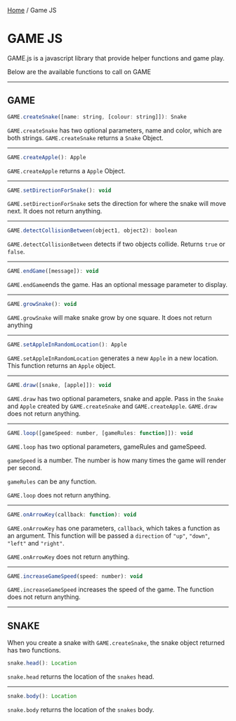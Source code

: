 [Home](../README.md) / Game JS

# GAME JS

GAME.js is a javascript library that provide helper functions and game play.

Below are the available functions to call on GAME

---

## GAME

```javascript
GAME.createSnake([name: string, [colour: string]]): Snake
```
`GAME.createSnake` has two optional parameters, name and color, which are both strings. `GAME.createSnake` returns a `Snake` Object.

---

```javascript
GAME.createApple(): Apple
```
`GAME.createApple` returns a `Apple` Object.

---

```javascript
GAME.setDirectionForSnake(): void
```
`GAME.setDirectionForSnake` sets the direction for where the snake will move next. It does not return anything.

---

```javascript
GAME.detectCollisionBetween(object1, object2): boolean
```
`GAME.detectCollisionBetween` detects if two objects collide. Returns `true` or `false`.

---

```javascript
GAME.endGame([message]): void
```
`GAME.endGame`ends the game. Has an optional message parameter to display.

---

```javascript
GAME.growSnake(): void
```
`GAME.growSnake` will make snake grow by one square. It does not return anything

---

```javascript
GAME.setAppleInRandomLocation(): Apple
```
`GAME.setAppleInRandomLocation` generates a new `Apple` in a new location. This function returns an `Apple` object.

---

```javascript
GAME.draw([snake, [apple]]): void
```
`GAME.draw` has two optional parameters, snake and apple. Pass in the `Snake` and `Apple` created by `GAME.createSnake` and `GAME.createApple`. `GAME.draw` does not return anything.

---

```javascript
GAME.loop([gameSpeed: number, [gameRules: function]]): void
```
`GAME.loop` has two optional parameters, gameRules and gameSpeed.

`gameSpeed` is a number. The number is how many times the game will render per second.

`gameRules` can be any function.

`GAME.loop` does not return anything.

---

```javascript
GAME.onArrowKey(callback: function): void
```
`GAME.onArrowKey` has one parameters, `callback`, which takes a function as an argument.  This function will be passed a `direction` of `"up"`, `"down"`, `"left"` and `"right"`.

`GAME.onArrowKey` does not return anything.

---

```javascript
GAME.increaseGameSpeed(speed: number): void
```
`GAME.increaseGameSpeed` increases the speed of the game. The function does not return anything.

---


## SNAKE

When you create a snake with `GAME.createSnake`, the snake object returned has two functions.

```javascript
snake.head(): Location
```
`snake.head` returns the location of the `snakes` head.

---

```javascript
snake.body(): Location
```
`snake.body` returns the location of the `snakes` body.
